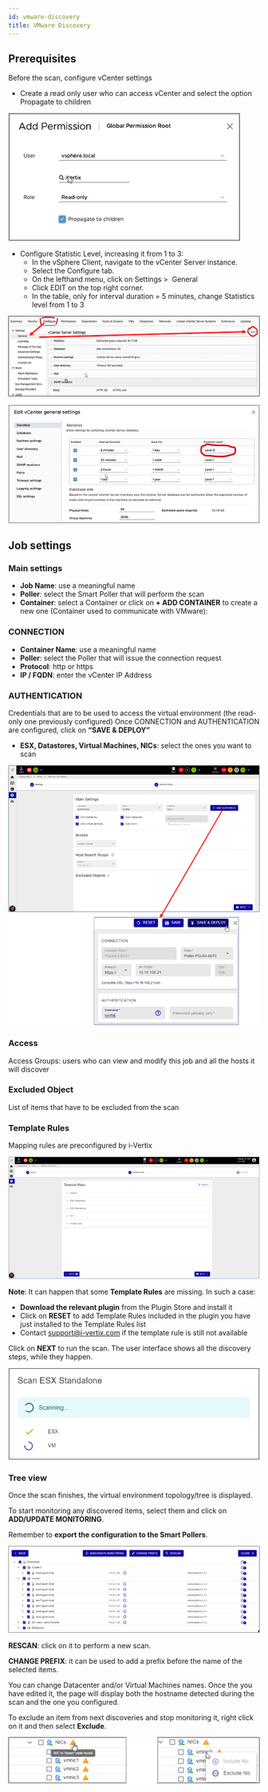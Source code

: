```yaml
---
id: vmware-discovery
title: VMware Discovery
---
```


## Prerequisites

Before the scan, configure vCenter settings
* Create a read only user who can access vCenter and select the option Propagate to children

![image](../../assets/discovery/vm_user.png)

* Configure Statistic Level, increasing it from 1 to 3:
    * In the vSphere Client, navigate to the vCenter Server instance.
    * Select the Configure tab.
    * On the lefthand menu, click on Settings >  General
    * Click EDIT on the top right corner.
    * In the table, only for interval duration = 5 minutes, change Statistics level from 1 to 3

![image](../../assets/discovery/vm_configure.png)

![image](../../assets/discovery/vm_edit.png)

## Job settings 
### Main settings

* **Job Name**: use a meaningful name
* **Poller**: select the Smart Poller that will perform the scan
* **Container**: select a Container or click on **+ ADD CONTAINER** to create a new one (Container used to communicate with VMware):

### CONNECTION

* **Container Name**: use a meaningful name
* **Poller**: select the Poller that will issue the connection request
* **Protocol**: http or https
* **IP / FQDN**: enter the vCenter IP Address

### AUTHENTICATION

Credentials that are to be used to access the virtual environment (the read-only one previously configured)
Once CONNECTION and AUTHENTICATION are configured, click on **“SAVE & DEPLOY”**
* **ESX, Datastores, Virtual Machines, NICs**: select the ones you want to scan

![image](../../assets/discovery/vm_main_settings.png)

### Access

Access Groups: users who can view and modify this job and all the hosts it will discover

### Excluded Object

List of items that have to be excluded from the scan

### Template Rules
Mapping rules are preconfigured by i-Vertix

![image](../../assets/discovery/vm_template_rules.png)

**Note**: It can happen that some **Template Rules** are missing. In such a case:

* **Download the relevant plugin** from the Plugin Store and install it
* Click on **RESET** to add Template Rules included in the plugin you have just installed to the Template Rules list
* Contact support@i-vertix.com  if the template rule is still not available

Click on **NEXT** to run the scan. The user interface shows all the discovery steps, while they happen.

![image](../../assets/discovery/vm_scan.png)

### Tree view
Once the scan finishes, the virtual environment topology/tree is displayed. 

To start monitoring any discovered items, select them and click on **ADD/UPDATE MONITORING**. 

Remember to **export the configuration to the Smart Pollers**.

![image](../../assets/discovery/vm_result.png)

**RESCAN**: click on it to perform a new scan.

**CHANGE PREFIX**: it can be used to add a prefix before the name of the selected items.

You can change Datacenter and/or Virtual Machines names. Once the you have edited it, the page will display both the hostname detected during the scan and the one you configured.  

To exclude an item from next discoveries and stop monitoring it, right click on it and then select **Exclude**. 

![image](../../assets/discovery/vm_nic.png)




